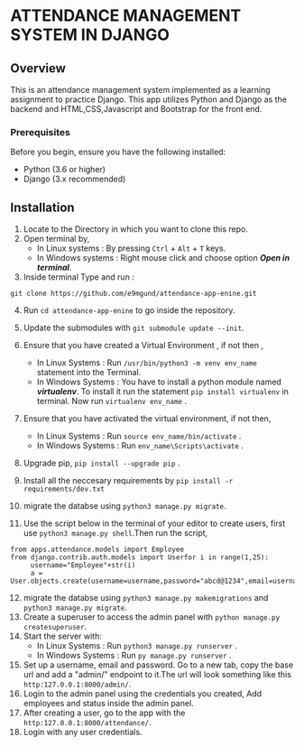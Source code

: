 # ATTENDANCE MANAGEMENT SYSTEM IN DJANGO

## Overview

This is an attendance management system implemented as a learning assignment to practice Django. This app utilizes Python and Django as the backend and HTML,CSS,Javascript and Bootstrap for the front end.

### Prerequisites

Before you begin, ensure you have the following installed:

- Python (3.6 or higher)
- Django (3.x recommended)

## Installation
1. Locate to the Directory in which you want to clone this repo.
2. Open terminal by,
    + In Linux systems : By pressing `Ctrl` + `Alt` + `T` keys.
    + In Windows systems : Right mouse click and choose option ***Open in terminal***.
3. Inside terminal Type and run :
```
git clone https://github.com/e9mgund/attendance-app-enine.git
```
4. Run ```cd attendance-app-enine``` to go inside the repository.
5. Update the submodules with ```git submodule update --init```.

6. Ensure that you have created a Virtual Environment , if not then ,
    + In Linux Systems : Run `/usr/bin/python3 -m venv env_name` statement into the Terminal.
    + In Windows Systems : You have to install a python module named ***virtualenv***. To install it run the statement `pip install virtualenv` in terminal. Now run `virtualenv env_name` .
7. Ensure that you have activated the virtual environment, if not then,
    + In Linux Systems : Run `source env_name/bin/activate` .
    + In Windows Systems : Run `env_name\Scripts\activate` .

8. Upgrade pip, `pip install --upgrade pip` .
9. Install all the neccesary requirements by `pip install -r requirements/dev.txt`
10. migrate the databse using `python3 manage.py migrate`.
11. Use the script below in the terminal of your editor to create users, first use `python3 manage.py shell`.Then run the script,
```
from apps.attendance.models import Employee
from django.contrib.auth.models import Userfor i in range(1,25):
     username="Employee"+str(i)
     a = User.objects.create(username=username,password="abcd@1234",email=username+"@email.com")
```
12. migrate the databse using `python3 manage.py makemigrations` and `python3 manage.py migrate`.
13. Create a superuser to access the admin panel with `python manage.py createsuperuser`.
14. Start the server with:
    + In Linux Systems : Run `python3 manage.py runserver` .
    + In Windows Systems : Run `py manage.py runserver` .
15. Set up a username, email and password. Go to a new tab, copy the base url and add a "admin/" endpoint to it.The url will look something like this `http:127.0.0.1:8000/admin/`.
16. Login to the admin panel using the credentials you created, Add employees and status inside the admin panel.
17. After creating a user, go to the app with the `http:127.0.0.1:8000/attendance/`.
18. Login with any user credentials.
